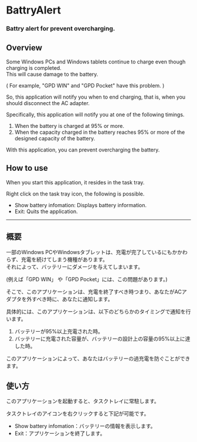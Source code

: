 # BattryAlert
### Battry alert for prevent overcharging.


## Overview

Some Windows PCs and Windows tablets continue to charge even though charging is completed.  
This will cause damage to the battery.  

( For example, "GPD WIN" and "GPD Pocket" have this problem. )  

So, this application will notify you when to end charging, that is, when you should disconnect the AC adapter.  

Specifically, this application will notify you at one of the following timings.  
  1. When the battery is charged at 95% or more.
  2. When the capacity charged in the battery reaches 95% or more of the designed capacity of the battery.  

With this application, you can prevent overcharging the battery.  

## How to use
When you start this application, it resides in the task tray.  

Right click on the task tray icon, the following is possible.  
  - Show battery infomation: Displays battery information. 
  - Exit: Quits the application.  


- - -

## 概要

一部のWindows PCやWindowsタブレットは、充電が完了しているにもかかわらず、充電を続けてしまう機種があります。  
それによって、バッテリーにダメージを与えてしまいます。  

(例えば「GPD WIN」 や「GPD Pocket」には、この問題があります。)  

そこで、このアプリケーションは、充電を終了すべき時つまり、あなたがACアダプタを外すべき時に、あなたに通知します。  

具体的には、このアプリケーションは、以下のどちらかのタイミングで通知を行います。    
  1. バッテリーが95%以上充電された時。  
  2. バッテリーに充電された容量が、バッテリーの設計上の容量の95%以上に達した時。  

このアプリケーションによって、あなたはバッテリーの過充電を防ぐことができます。  



## 使い方
このアプリケーションを起動すると、タスクトレイに常駐します。  

タスクトレイのアイコンを右クリックすると下記が可能です。  
  - Show battery infomation：バッテリーの情報を表示します。  
  - Exit：アプリケーションを終了します。  


